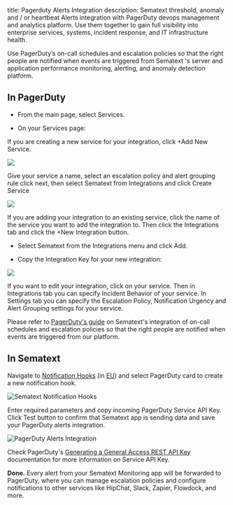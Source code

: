 title: Pagerduty Alerts Integration
description: Sematext threshold, anomaly and / or heartbeat Alerts integration with PagerDuty devops management and analytics platform. Use them together to gain full visibility into enterprise services, systems, incident response, and IT infrastructure health.

Use PagerDuty’s on-call schedules and escalation policies so that the right people are notified when events are triggered from Sematext 's server and application performance monitoring, alerting, and anomaly detection platform.

## **In PagerDuty**

- From the main page, select Services.

- On your Services page:

If you are creating a new service for your integration, click +Add New Service.

<img src="https://sematext.com/docs/images/integrations/create-pagerduty-integration-new-service.png">

Give your service a name, select an escalation policy and alert grouping rule click next, then select Sematext from Integrations and click Create Service

<img src="https://sematext.com/docs/images/integrations/create-pagerduty-integration.png">

If you are adding your integration to an existing service, click the name of the service you want to add the integration to. Then click the Integrations tab and click the +New Integration button.

- Select Sematext from the Integrations menu and click Add.

- Copy the Integration Key for your new integration:

<img src="https://sematext.com/docs/images/integrations/create-pagerduty-integration-copy-key.png">

If you want to edit your integration, click on your service. Then in Integrations tab you can specify Incident Behavior of your service. In Settings tab you can specify the Escalation Policy, Notification Urgency and Alert Grouping settings for your service.

Please refer to [PagerDuty's guide](https://www.pagerduty.com/docs/guides/sematext-spm-integration-guide/) on Sematext's integration of on-call schedules and escalation policies so that the right people are notified when events are triggered from our platform.

## **In Sematext**

Navigate to [Notification Hooks](https://apps.sematext.com/ui/hooks/create) (in [EU](https://apps.eu.sematext.com/ui/hooks/create)) and select PagerDuty card to create a new notification hook.

![Sematext Notification Hooks](https://sematext.com/docs/images/integrations/sematext-notification-hooks.png  "Sematext Notification Hook")

Enter required parameters and copy incoming PagerDuty Service API Key. Click Test button to confirm that Sematext app is sending data and save your PagerDuty alerts integration.

![PagerDuty Alerts Integration](https://sematext.com/docs/images/integrations/create-pagerduty-integration-add-hook.png  "Create PagerDuty Integration")

Check PagerDuty's [Generating a General Access REST API Key](https://support.pagerduty.com/docs/using-the-api#section-generating-an-api-key) documentation for more information on Service API Key.

**Done.** Every alert from your Sematext Monitoring app will be forwarded to PagerDuty,
where you can manage escalation policies and configure notifications to
other services like HipChat, Slack, Zapier, Flowdock, and more.
